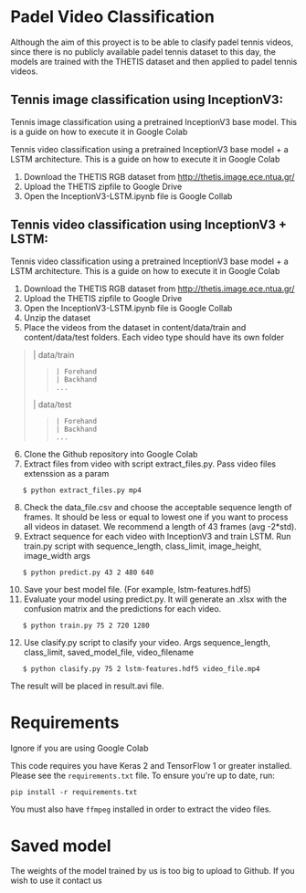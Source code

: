 # Padel Video Classification
Although the aim of this proyect is to be able to clasify padel tennis videos, since there is no publicly available padel tennis dataset to this day, the models are trained with the THETIS dataset and then applied to padel tennis videos. 

## Tennis image classification using InceptionV3:
Tennis image classification using a pretrained InceptionV3 base model.
This is a guide on how to execute it in Google Colab

Tennis video classification using a pretrained InceptionV3 base model + a LSTM architecture.
This is a guide on how to execute it in Google Colab

1. Download the THETIS RGB dataset from <http://thetis.image.ece.ntua.gr/>
2. Upload the THETIS zipfile to Google Drive
3. Open the InceptionV3-LSTM.ipynb file is Google Collab

## Tennis video classification using InceptionV3 + LSTM:

Tennis video classification using a pretrained InceptionV3 base model + a LSTM architecture.
This is a guide on how to execute it in Google Colab

1. Download the THETIS RGB dataset from <http://thetis.image.ece.ntua.gr/>
2. Upload the THETIS zipfile to Google Drive
3. Open the InceptionV3-LSTM.ipynb file is Google Collab
4. Unzip the dataset
5. Place the videos from the dataset in content/data/train and content/data/test folders. Each video type should have its own folder

>	| data/train
> >		| Forehand
> >		| Backhand
> >		...
>	| data/test
> >		| Forehand
> >		| Backhand
> >		...

6. Clone the Github repository into Google Colab
7. Extract files from video with script extract_files.py. Pass video files extenssion as a param

`	$ python extract_files.py mp4`

8. Check the data_file.csv and choose the acceptable sequence length of frames. It should be less or equal to lowest one if you want to process all videos in dataset. We recommend a length of 43 frames (avg -2*std).
9. Extract sequence for each video with InceptionV3 and train LSTM. Run train.py script with sequence_length, class_limit, image_height, image_width args

`	$ python predict.py 43 2 480 640`

10. Save your best model file. (For example, lstm-features.hdf5)
11. Evaluate your model using predict.py. It will generate an .xlsx with the confusion matrix and the predictions for each video.

`	$ python train.py 75 2 720 1280`

12. Use clasify.py script to clasify your video. Args sequence_length, class_limit, saved_model_file, video_filename

`	$ python clasify.py 75 2 lstm-features.hdf5 video_file.mp4`

The result will be placed in result.avi file.

# Requirements

Ignore if you are using Google Colab

This code requires you have Keras 2 and TensorFlow 1 or greater installed. Please see the `requirements.txt` file. To ensure you're up to date, run:

`pip install -r requirements.txt`

You must also have `ffmpeg` installed in order to extract the video files.

# Saved model

The weights of the model trained by us is too big to upload to Github. If you wish to use it contact us
